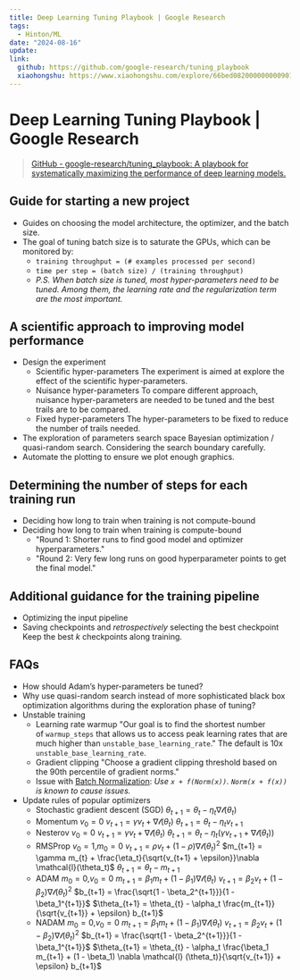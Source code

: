 ```yaml
---
title: Deep Learning Tuning Playbook | Google Research
tags:
  - Hinton/ML
date: "2024-08-16"
update: 
link:
  github: https://github.com/google-research/tuning_playbook
  xiaohongshu: https://www.xiaohongshu.com/explore/66bed0820000000009015668?xsec_token=ABgXo5zAH7tHnJjGUBSodsiLwmuHXwyrfU2jQO2Yi8dyM=&xsec_source=pc_user
---
```


# Deep Learning Tuning Playbook | Google Research

> [GitHub - google-research/tuning\_playbook: A playbook for systematically maximizing the performance of deep learning models.](https://github.com/google-research/tuning_playbook)

## Guide for starting a new project

- Guides on choosing the model architecture, the optimizer, and the batch size.
- The goal of tuning batch size is to saturate the GPUs, which can be monitored by:
    - `training throughput = (# examples processed per second)`
    - `time per step = (batch size) / (training throughput)`
    - _P.S. When batch size is tuned, most hyper-parameters need to be tuned. Among them, the learning rate and the regularization term are the most important._

## A scientific approach to improving model performance

- Design the experiment
    - Scientific hyper-parameters
        The experiment is aimed at explore the effect of the scientific hyper-parameters.
    - Nuisance hyper-parameters
        To compare different approach, nuisance hyper-parameters are needed to be tuned and the best trails are to be compared.
    - Fixed hyper-parameters
        The hyper-parameters to be fixed to reduce the number of trails needed.
- The exploration of parameters search space
    Bayesian optimization / quasi-random search. Considering the search boundary carefully.
- Automate the plotting to ensure we plot enough graphics.

## Determining the number of steps for each training run

- Deciding how long to train when training is not compute-bound
- Deciding how long to train when training is compute-bound
    - "Round 1: Shorter runs to find good model and optimizer hyperparameters."
    - "Round 2: Very few long runs on good hyperparameter points to get the final model."

## Additional guidance for the training pipeline

- Optimizing the input pipeline
- Saving checkpoints and _retrospectively_ selecting the best checkpoint
    Keep the best $k$ checkpoints along training.

## FAQs

- How should Adam’s hyper-parameters be tuned?
- Why use quasi-random search instead of more sophisticated black box optimization algorithms during the exploration phase of tuning?
- Unstable training
    - Learning rate warmup
        "Our goal is to find the shortest number of `warmup_steps` that allows us to access peak learning rates that are much higher than `unstable_base_learning_rate`." The default is 10x `unstable_base_learning_rate`.
    - Gradient clipping
        "Choose a gradient clipping threshold based on the 90th percentile of gradient norms." 
    - Issue with [Batch Normalization](): _Use `x + f(Norm(x))`. `Norm(x + f(x))` is known to cause issues._
- Update rules of popular optimizers
    - Stochastic gradient descent (SGD)
        $\theta_{t+1} = \theta_{t} - \eta_t \nabla \mathcal{l}(\theta_t)$
    - Momentum
        $v_0 = 0$
        $v_{t+1} = \gamma v_{t} + \nabla \mathcal{l}(\theta_t)$
        $\theta_{t+1} = \theta_{t} - \eta_t v_{t+1}$
    - Nesterov
        $v_0 = 0$
        $v_{t+1} = \gamma v_{t} + \nabla \mathcal{l}(\theta_t)$
        $\theta_{t+1} = \theta_{t} - \eta_t( \gamma v_{t+1} + \nabla \mathcal{l}(\theta_{t}))$
    - RMSProp
        $v_0 = 1 \text{,} m_0 = 0$
        $v_{t+1} = \rho v_{t} + (1 - \rho) \nabla \mathcal{l}(\theta_t)^2$
        $m_{t+1} = \gamma m_{t} + \frac{\eta_t}{\sqrt{v_{t+1} + \epsilon}}\nabla \mathcal{l}(\theta_t)$
        $\theta_{t+1} = \theta_{t} - m_{t+1}$
    - ADAM
        $m_0 = 0 \text{,} v_0 = 0$
        $m_{t+1} = \beta_1 m_{t} + (1 - \beta_1) \nabla \mathcal{l} (\theta_t)$
        $v_{t+1} = \beta_2 v_{t} + (1 - \beta_2) \nabla \mathcal{l}(\theta_t)^2$
        $b_{t+1} = \frac{\sqrt{1 - \beta_2^{t+1}}}{1 - \beta_1^{t+1}}$
        $\theta_{t+1} = \theta_{t} - \alpha_t \frac{m_{t+1}}{\sqrt{v_{t+1}} + \epsilon} b_{t+1}$
    - NADAM
        $m_0 = 0 \text{,} v_0 = 0$
        $m_{t+1} = \beta_1 m_{t} + (1 - \beta_1) \nabla \mathcal{l} (\theta_t)$
        $v_{t+1} = \beta_2 v_{t} + (1 - \beta_2) \nabla \mathcal{l} (\theta_t)^2$
        $b_{t+1} = \frac{\sqrt{1 - \beta_2^{t+1}}}{1 - \beta_1^{t+1}}$
        $\theta_{t+1} = \theta_{t} - \alpha_t \frac{\beta_1 m_{t+1} + (1 - \beta_1) \nabla \mathcal{l} (\theta_t)}{\sqrt{v_{t+1}} + \epsilon} b_{t+1}$
